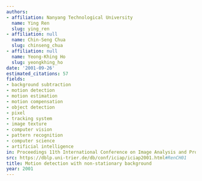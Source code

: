 ```yaml
---
authors:
- affiliation: Nanyang Technological University
  name: Ying Ren
  slug: ying_ren
- affiliation: null
  name: Chin-Seng Chua
  slug: chinseng_chua
- affiliation: null
  name: Yeong-Khing Ho
  slug: yeongkhing_ho
date: '2001-09-26'
estimated_citations: 57
fields:
- background subtraction
- motion detection
- motion estimation
- motion compensation
- object detection
- pixel
- tracking system
- image texture
- computer vision
- pattern recognition
- computer science
- artificial intelligence
in: Proceedings 11th International Conference on Image Analysis and Processing
src: https://dblp.uni-trier.de/db/conf/iciap/iciap2001.html#RenCH01
title: Motion detection with non-stationary background
year: 2001
---
```

